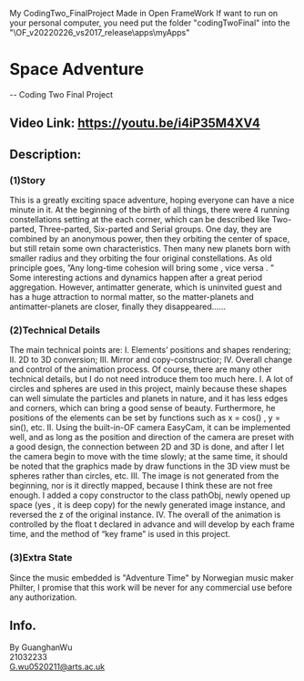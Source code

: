 My CodingTwo_FinalProject
Made in Open FrameWork 
If want to run on your personal computer, you need put the folder "codingTwoFinal" into the "\OF_v20220226_vs2017_release\apps\myApps\"

# Space Adventure
-- Coding Two Final Project
## Video Link: https://youtu.be/i4iP35M4XV4
## Description:  
### (1)Story  
This is a greatly exciting space adventure, hoping everyone can have a nice minute in it.
At the beginning of the birth of all things, there were 4 running constellations setting at the each corner, which can be described like Two-parted, Three-parted, Six-parted and Serial groups. One day, they are combined by an anonymous power, then they orbiting the center of space, but still retain some own characteristics. Then many new planets born with smaller radius and they orbiting the four original constellations. As old principle goes, ”Any long-time cohesion will bring some , vice versa . ” Some interesting actions and dynamics happen after a great period aggregation. However, antimatter generate, which is uninvited guest and has a huge attraction to normal matter, so the matter-planets and antimatter-planets are closer, finally they disappeared......  

### (2)Technical Details  
The main technical points are: I. Elements’ positions and shapes rendering; II. 2D to 3D conversion; III. Mirror and copy-constructior; IV. Overall change and control of the animation process. Of course, there are many other technical details, but I do not need introduce them too much here.
I. A lot of circles and spheres are used in this project, mainly because these shapes can well simulate the particles and planets in nature, and it has less edges and corners, which can bring a good sense of beauty. Furthermore, he positions of the elements can be set by functions such as x = cos() , y = sin(), etc.
II. Using the built-in-OF camera EasyCam, it can be implemented well, and as long as the position and direction of the camera are preset with a good design, the connection between 2D and 3D is done, and after I let the camera begin to move with the time slowly; at the same time, it should be noted that the graphics made by draw functions in the 3D view must be spheres rather than circles, etc.
III. The image is not generated from the beginning, nor is it directly mapped, because I think these are not free enough. I added a copy constructor to the class pathObj, newly opened up space (yes , it is deep copy) for the newly generated image instance, and reversed the z of the original instance.
IV. The overall of the animation is controlled by the float t declared in advance and will develop by each frame time, and the method of “key frame” is used in this project.  

### (3)Extra State  
Since the music embedded is "Adventure Time" by Norwegian music maker Philter, I promise that this work will be never for any commercial use before any authorization.

## Info.
By GuanghanWu  
21032233  
G.wu0520211@arts.ac.uk  

